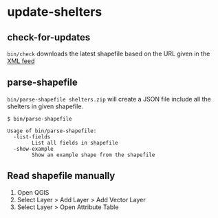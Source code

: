 # update-shelters

## check-for-updates
`bin/check` downloads the latest shapefile based on the URL given in the [XML feed](https://gis-services.metria.se/msbfeed/skyddsrum.xml)

## parse-shapefile
`bin/parse-shapefile shelters.zip` will create a JSON file include all the shelters in given shapefile.
```
$ bin/parse-shapefile

Usage of bin/parse-shapefile:
  -list-fields
    	List all fields in shapefile
  -show-example
    	Show an example shape from the shapefile
```

## Read shapefile manually
1. Open QGIS
1. Select Layer > Add Layer > Add Vector Layer
1. Select Layer > Open Attribute Table
